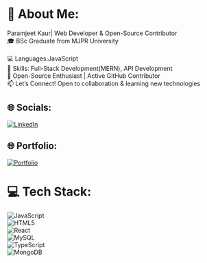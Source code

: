 # 💫 About Me:
Paramjeet Kaur| Web Developer & Open-Source Contributor<br>🎓 BSc Graduate from MJPR University<br><br>💻 Languages:JavaScript<br>🚀 Skills: Full-Stack Development(MERN), API Development<br>🌟 Open-Source Enthusiast | Active GitHub Contributor<br>📫 Let’s Connect! Open to collaboration & learning new technologies


## 🌐 Socials:
[![LinkedIn](https://img.shields.io/badge/LinkedIn-%230077B5.svg?logo=linkedin&logoColor=white)](https://www.linkedin.com/in/paramjeet-kaur-64252b2b0) 

## 🌐 Portfolio:
[![Portfolio](https://img.shields.io/badge/portfolio-%230077B5.svg?logo=linkedin&logoColor=white)](https://portfolio-nine-self-69.vercel.app/) 

# 💻 Tech Stack:
![JavaScript](https://img.shields.io/badge/javascript-%23323330.svg?style=for-the-badge&logo=javascript&logoColor=%23F7DF1E) <br>
![HTML5](https://img.shields.io/badge/html5-%23E34F26.svg?style=for-the-badge&logo=html5&logoColor=white) <br>
![React](https://img.shields.io/badge/react-%2320232a.svg?style=for-the-badge&logo=react&logoColor=%2361DAFB)<br> 
![MySQL](https://img.shields.io/badge/mysql-4479A1.svg?style=for-the-badge&logo=mysql&logoColor=white) <br>
![TypeScript](https://img.shields.io/badge/typescript-%2320232a.svg?style=for-the-badge&logo=typescript&logoColor=%2361DAFB)<br>
![MongoDB](https://img.shields.io/badge/mongodb-%2320232a.svg?style=for-the-badge&logo=mongodb&logoColor=%2361DAFB)<br>


